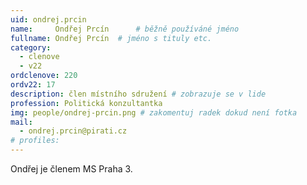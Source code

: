 ```yaml
---
uid: ondrej.prcin
name:     Ondřej Prcín  	# běžně používáné jméno
fullname: Ondřej Prcín 	# jméno s tituly etc.
category:
  - clenove
  - v22
ordclenove: 220
ordv22: 17
description: člen místního sdružení # zobrazuje se v lide
profession: Politická konzultantka
img: people/ondrej-prcin.png # zakomentuj radek dokud není fotka
mail:
  - ondrej.prcin@pirati.cz
# profiles:
---
```


Ondřej je členem MS Praha 3.

